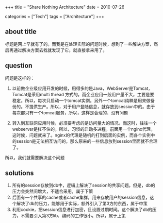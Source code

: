 +++
title = "Share Nothing Architecture"
date = 2010-07-26

categories = ["Tech"]
tags = ["Architecture"]
+++

## about title
标题是网上早就有了的。而我是在处理实际的问题时候，想到了一些解决方案，然后再通过解决方案去找就发现了它。就直接拿来用了。

## question
问题是这样的：

1. 以前做企业级应用开发的时候，用得多的是Java，WebServer是Tomcat，Tomcat是采用multi thread 方式的。而企业应用一般用户量不大，主要是要稳定。所以，每次只启动一个tomcat实例。另外一个tomcat纯粹是用来做备份的。不提供生产。所以，对于用户登陆信息，就存放到session中的。由于每次都只有一个tomcat服务，所以，这样是合理的，没有问题

2. 转入到互联网应用时候，必须要考虑的是访问量大的情况。而这时，往往一个webserver是扛不住的。所以，习惯的启动多进程。前面用一个nginx代理。这时候，问题就来了。nginx的代理是随机的打到后面的实例，而各个实例中的session是无法相互访问的。那么原来的一些信息放到session里面就不合理了。

所以，我们就需要解决这个问题

## solutions
1. 所有的session存放到db中，逻辑上解决了session的共享问题。但是，db的压力会突然间增大，不适合采用，属于下策
2. 后面有一个共享的cache或者cache集群，用来存放用户的session信息，这个解决了db的压力，能够用于实际，额外引入了第3方的东西，属于中策
3. 利用cookie，把session信息进行加密，且设置过期时间。这个解决了db的压力，不需要引入第3方lib，编码的工作很小。所以，属于上策



